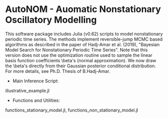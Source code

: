 
# AutoNOM - Auomatic Nonstationary Oscillatory Modelling 

This software package includes Julia (v0.62) scripts to model nonstationary
periodic time series. The methods implement reversible-jump MCMC based
algorithms as described in the paper of Hadj-Amar et al. (2019), 
"Bayesian Model Search for Nonstationary Periodic Time Series". Note that
this version does not use the optimization routine used to
sample the linear basis function coefficients \beta's (normal approximation).
We now draw the \beta's directly from their Gaussian posterior conditional 
distribution. For more details, see Ph.D. Thesis of B.Hadj-Amar. 


* Main Inference Script:

 illustrative_example.jl


* Functions and Utilities: 

 functions_stationary_model.jl, functions_non_stationary_model.jl
 

